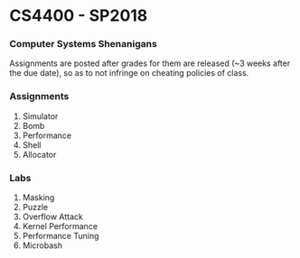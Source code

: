 # CS4400 - SP2018
### Computer Systems Shenanigans

Assignments are posted after grades for them are released (~3 weeks after the due date), so as to not infringe on cheating policies of class. 

### Assignments
1. Simulator 
2. Bomb 
3. Performance 
4. Shell
5. Allocator

### Labs
1. Masking
2. Puzzle
3. Overflow Attack
4. Kernel Performance
5. Performance Tuning
8. Microbash
